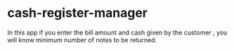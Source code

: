 # cash-register-manager
 In this app if you enter the bill amount and cash given by the customer , you will know minimum number of notes to be returned.

